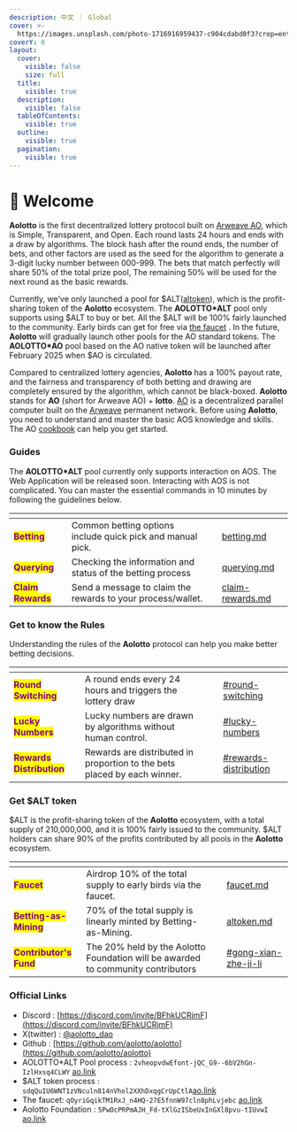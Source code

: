 ```yaml
---
description: 中文 ｜ Global
cover: >-
  https://images.unsplash.com/photo-1716916959437-c904cdabd0f3?crop=entropy&cs=srgb&fm=jpg&ixid=M3wxOTcwMjR8MHwxfHJhbmRvbXx8fHx8fHx8fDE3MjAzMjY3MzZ8&ixlib=rb-4.0.3&q=85
coverY: 0
layout:
  cover:
    visible: false
    size: full
  title:
    visible: true
  description:
    visible: false
  tableOfContents:
    visible: true
  outline:
    visible: true
  pagination:
    visible: true
---
```


# 👏 Welcome

**Aolotto** is the first decentralized lottery protocol built on [Arweave AO](https://ao.arweave.dev/), which is Simple, Transparent, and Open. Each round lasts 24 hours and ends with a draw by algorithms. The block hash after the round ends, the number of bets, and other factors are used as the seed for the algorithm to generate a 3-digit lucky number between 000-999. The bets that match perfectly will share 50% of the total prize pool, The remaining 50% will be used for the next round as the basic rewards.

Currently, we've only launched a pool for $ALT([altoken](altoken.md)), which is the profit-sharing token of the **Aolotto** ecosystem. The **AOLOTTO\*ALT** pool only supports using $ALT to buy or bet.  All the $ALT will be 100% fairly launched to the community. Early birds can get for free via [the faucet](faucet.md) . In the future, **Aolotto** will gradually launch other pools for the AO standard tokens. The **AOLOTTO\*AO** pool based on the AO native token will be launched after February 2025 when $AO is circulated.

Compared to centralized lottery agencies, **Aolotto** has a 100% payout rate, and the fairness and transparency of both betting and drawing are completely ensured by the algorithm, which cannot be black-boxed. **Aolotto** stands for **AO** (short for Arweave AO) + **lotto**. [AO](https://ao.arweave.dev/) is a decentralized parallel computer built on the [Arweave](https://arweave.org/) permanent network. Before using **Aolotto**, you need to understand and master the basic AOS knowledge and skills. The AO [cookbook](https://cookbook\_ao.arweave.dev/) can help you get started.

### Guides

The **AOLOTTO\*ALT** pool currently only supports interaction on AOS. The Web Application will be released soon. Interacting with AOS is not complicated. You can master the essential commands in 10 minutes by following the guidelines below.

<table data-view="cards"><thead><tr><th></th><th></th><th></th><th data-hidden data-card-target data-type="content-ref"></th></tr></thead><tbody><tr><td><mark style="color:purple;"><strong>Betting</strong></mark></td><td>Common betting options include quick pick and manual pick.</td><td></td><td><a href="betting.md">betting.md</a></td></tr><tr><td><mark style="color:purple;"><strong>Querying</strong></mark></td><td>Checking the information and status of the betting process</td><td></td><td><a href="querying.md">querying.md</a></td></tr><tr><td><mark style="color:purple;"><strong>Claim Rewards</strong></mark></td><td>Send a message to claim the rewards to your process/wallet.</td><td></td><td><a href="claim-rewards.md">claim-rewards.md</a></td></tr></tbody></table>

### Get to know the Rules

Understanding the rules of the **Aolotto** protocol can help you make better betting decisions.

<table data-view="cards"><thead><tr><th></th><th></th><th></th><th data-hidden data-card-target data-type="content-ref"></th></tr></thead><tbody><tr><td><mark style="color:purple;"><strong>Round Switching</strong></mark></td><td>A round ends every 24 hours and triggers the lottery draw</td><td></td><td><a href="draw-and-rules.md#round-switching">#round-switching</a></td></tr><tr><td><mark style="color:purple;"><strong>Lucky Numbers</strong></mark></td><td>Lucky numbers are drawn by algorithms without human control.</td><td></td><td><a href="draw-and-rules.md#lucky-numbers">#lucky-numbers</a></td></tr><tr><td><mark style="color:purple;"><strong>Rewards Distribution</strong></mark></td><td>Rewards are distributed in proportion to the bets placed by each winner.</td><td></td><td><a href="draw-and-rules.md#rewards-distribution">#rewards-distribution</a></td></tr></tbody></table>

### Get $ALT token

$ALT is the profit-sharing token of the **Aolotto** ecosystem, with a total supply of 210,000,000, and it is 100% fairly issued to the community. $ALT holders can share 90% of the profits contributed by all pools in the **Aolotto** ecosystem.

<table data-view="cards"><thead><tr><th></th><th></th><th></th><th data-hidden data-card-target data-type="content-ref"></th></tr></thead><tbody><tr><td><mark style="color:purple;"><strong>Faucet</strong></mark></td><td>Airdrop 10% of the total supply to early birds via the faucet.</td><td></td><td><a href="faucet.md">faucet.md</a></td></tr><tr><td><mark style="color:purple;"><strong>Betting-as-Mining</strong></mark></td><td>70% of the total supply is linearly minted by Betting-as-Mining.</td><td></td><td><a href="altoken.md">altoken.md</a></td></tr><tr><td><mark style="color:purple;"><strong>Contributor's Fund</strong></mark></td><td>The 20% held by the Aolotto Foundation will be awarded to community contributors</td><td></td><td><a href="altoken.md#gong-xian-zhe-ji-li">#gong-xian-zhe-ji-li</a></td></tr></tbody></table>

### Official Links

* Discord : [https://discord.com/invite/BFhkUCRjmF](https://discord.com/invite/BFhkUCRjmF)
* X(twitter) :  [@aolotto\_dao](https://x.com/aolotto\_dao)
* Github : [https://github.com/aolotto/aolotto](https://github.com/aolotto/aolotto)
* AOLOTTO\*ALT Pool process : `2vheopvdwEfont-jQC_G9--6bV2hGn-IzlHxsq4CLWY` [ao.link](https://www.ao.link/#/entity/2vheopvdwEfont-jQC\_G9--6bV2hGn-IzlHxsq4CLWY)
* $ALT token process :  `sdqQuIU6WNT1zVNculn814nVhol2XXhDxqgCrUpCtlA`[ao.link](https://www.ao.link/#/token/sdqQuIU6WNT1zVNculn814nVhol2XXhDxqgCrUpCtlA)
* The faucet: `qOyriGqikTM1RxJ_n4HQ-27E5fnnW97cln8phLvjebc` [ao.link](https://www.ao.link/#/entity/qOyriGqikTM1RxJ\_n4HQ-27E5fnnW97cln8phLvjebc)
* Aolotto Foundation : `5PwOcPRPmAJH_Fd-tXlGzISbeUxInGXl8pvu-tIUvwI` [ao.link](https://www.ao.link/#/entity/5PwOcPRPmAJH\_Fd-tXlGzISbeUxInGXl8pvu-tIUvwI)


